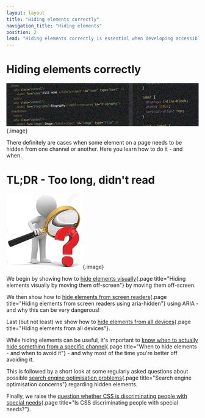 ```yaml
---
layout: layout
title: "Hiding elements correctly"
navigation_title: "Hiding elements"
position: 2
lead: "Hiding elements correctly is essential when developing accessible websites: sometimes you want to show stuff to one audience, but not to another. Much is possible, but there are some pitfalls!"
---
```


# Hiding elements correctly

![](_media/1510782147886.png){.image}

There definitely are cases when some element on a page needs to be hidden from one channel or another. Here you learn how to do it - and when.

# TL;DR - Too long, didn't read

![](_media/1510822448018.png){.image}

We begin by showing how to [hide elements visually](/examples/hiding-elements/hiding-elements-visually-by-moving-them-off-screen){.page title="Hiding elements visually by moving them off-screen"} by moving them off-screen.

We then show how to [hide elements from screen readers](/examples/hiding-elements/hiding-elements-from-screen-readers-using-aria-hidden){.page title="Hiding elements from screen readers using aria-hidden"} using ARIA - and why this can be very dangerous!

Last (but not least) we show how to [hide elements from all devices](/examples/hiding-elements/hiding-elements-from-all-devices){.page title="Hiding elements from all devices"}.

While hiding elements can be useful, it's important to [know when to actually hide something from a specific channel](/examples/hiding-elements/when-to-hide-elements-and-when-to-avoid-it){.page title="When to hide elements - and when to avoid it"} - and why most of the time you're better off avoiding it.

This is followed by a short look at some regularly asked questions about possible [search engine optimisation problems](/examples/hiding-elements/search-engine-optimisation-concerns){.page title="Search engine optimisation concerns"} regarding hidden elements.

Finally, we raise the [question whether CSS is discriminating people with special needs](/examples/hiding-elements/is-css-discriminating-people-with-special-needs){.page title="Is CSS discriminating people with special needs?"}.